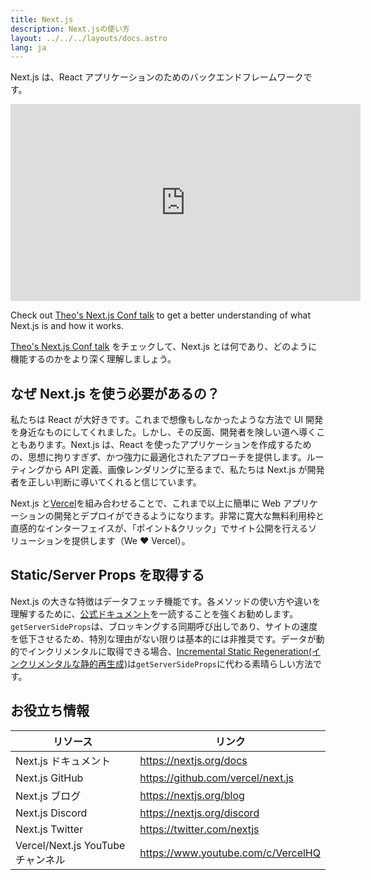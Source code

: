 ```yaml
---
title: Next.js
description: Next.jsの使い方
layout: ../../../layouts/docs.astro
lang: ja
---
```


Next.js は、React アプリケーションのためのバックエンドフレームワークです。

<div class="embed">
<iframe width="560" height="315" src="https://www.youtube.com/embed/W4UhNo3HAMw" title="Next.js is a backend framework" frameborder="0" allow="accelerometer; autoplay; clipboard-write; encrypted-media; gyroscope; picture-in-picture" allowfullscreen></iframe>
</div>

Check out [Theo's Next.js Conf talk](https://www.youtube.com/watch?v=W4UhNo3HAMw) to get a better understanding of what Next.js is and how it works.</p>

[Theo's Next.js Conf talk](https://www.youtube.com/watch?v=W4UhNo3HAMw) をチェックして、Next.js とは何であり、どのように機能するのかをより深く理解しましょう。</p>

## なぜ Next.js を使う必要があるの？

私たちは React が大好きです。これまで想像もしなかったような方法で UI 開発を身近なものにしてくれました。しかし、その反面、開発者を険しい道へ導くこともあります。Next.js は、React を使ったアプリケーションを作成するための、思想に拘りすぎず、かつ強力に最適化されたアプローチを提供します。ルーティングから API 定義、画像レンダリングに至るまで、私たちは Next.js が開発者を正しい判断に導いてくれると信じています。

Next.js と[Vercel](https://vercel.com/)を組み合わせることで、これまで以上に簡単に Web アプリケーションの開発とデプロイができるようになります。非常に寛大な無料利用枠と直感的なインターフェイスが、「ポイント&クリック」でサイト公開を行えるソリューションを提供します（We ❤️ Vercel）。

## Static/Server Props を取得する

Next.js の大きな特徴はデータフェッチ機能です。各メソッドの使い方や違いを理解するために、[公式ドキュメント](https://nextjs.org/docs/basic-features/data-fetching)を一読することを強くお勧めします。`getServerSideProps`は、ブロッキングする同期呼び出しであり、サイトの速度を低下させるため、特別な理由がない限りは基本的には非推奨です。データが動的でインクリメンタルに取得できる場合、[Incremental Static Regeneration(インクリメンタルな静的再生成)](https://nextjs.org/docs/basic-features/data-fetching/incremental-static-regeneration)は`getServerSideProps`に代わる素晴らしい方法です。

## お役立ち情報

| リソース                          | リンク                             |
| --------------------------------- | ---------------------------------- |
| Next.js ドキュメント              | https://nextjs.org/docs            |
| Next.js GitHub                    | https://github.com/vercel/next.js  |
| Next.js ブログ                    | https://nextjs.org/blog            |
| Next.js Discord                   | https://nextjs.org/discord         |
| Next.js Twitter                   | https://twitter.com/nextjs         |
| Vercel/Next.js YouTube チャンネル | https://www.youtube.com/c/VercelHQ |

